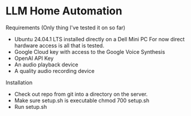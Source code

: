 # LLM Home Automation

Requirements (Only thing I've tested it on so far)
* Ubuntu 24.04.1 LTS installed directly on a Dell Mini PC
For now direct hardware access is all that is tested.
* Google Cloud key with access to the Google Voice Synthesis
* OpenAI API Key
* An audio playback device
* A quality audio recording device

Installation
* Check out repo from git into a directory on the server.
* Make sure setup.sh is executable chmod 700 setup.sh
* Run setup.sh